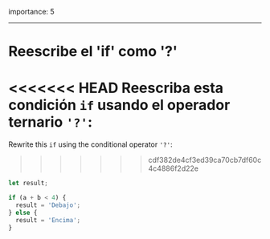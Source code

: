 importance: 5

---

# Reescribe el 'if' como '?'

<<<<<<< HEAD
Reescriba esta condición `if` usando el operador ternario `'?'`:
=======
Rewrite this `if` using the conditional operator `'?'`:
>>>>>>> cdf382de4cf3ed39ca70cb7df60c4c4886f2d22e

```js
let result;

if (a + b < 4) {
  result = 'Debajo';
} else {
  result = 'Encima';
}
```
